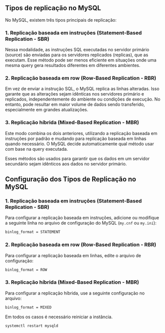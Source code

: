 ## Tipos de replicação no MySQL

No MySQL, existem três tipos principais de replicação:

### 1. Replicação baseada em instruções (Statement-Based Replication - SBR)
Nessa modalidade, as instruções SQL executadas no servidor primário (source) são enviadas para os servidores replicados (replicas), que as executam. Esse método pode ser menos eficiente em situações onde uma mesma query gera resultados diferentes em diferentes ambientes.

### 2. Replicação baseada em row (Row-Based Replication - RBR)
Em vez de enviar a instrução SQL, o MySQL replica as linhas alteradas. Isso garante que as alterações sejam idênticas nos servidores primário e replicados, independentemente do ambiente ou condições de execução. No entanto, pode resultar em maior volume de dados sendo transferido, especialmente em grandes atualizações.

### 3. Replicação híbrida (Mixed-Based Replication - MBR)
Este modo combina os dois anteriores, utilizando a replicação baseada em instruções por padrão e mudando para replicação baseada em linhas quando necessário. O MySQL decide automaticamente qual método usar com base na query executada.

Esses métodos são usados para garantir que os dados em um servidor secundário sejam idênticos aos dados no servidor primário.

## Configuração dos Tipos de Replicação no MySQL

### 1. Replicação baseada em instruções (Statement-Based Replication - SBR)

Para configurar a replicação baseada em instruções, adicione ou modifique a seguinte linha no arquivo de configuração do MySQL (`my.cnf` ou `my.ini`):

```bash
binlog_format = STATEMENT
```
### 2. Replicação baseada em row (Row-Based Replication - RBR)
Para configurar a replicação baseada em linhas, edite o arquivo de configuração:

```bash
binlog_format = ROW
```

### 3. Replicação híbrida (Mixed-Based Replication - MBR)
Para configurar a replicação híbrida, use a seguinte configuração no arquivo:

```bash
binlog_format = MIXED
```

Em todos os casos é necessário reiniciar a instância.
```bash
systemctl restart mysqld
```
